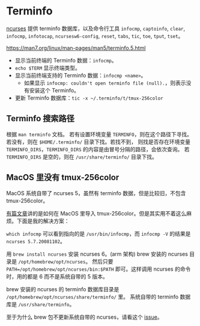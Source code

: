 # Terminfo

[ncurses](https://invisible-island.net/ncurses/ncurses.html#download_database) 提供 terminfo 数据库，以及命令行工具 `infocmp`, `captoinfo`, `clear`, `infocmp`, `infotocap`, `ncursesw6-config`, `reset`, `tabs`, `tic`, `toe`, `tput`, `tset`。

https://man7.org/linux/man-pages/man5/terminfo.5.html

- 显示当前终端的 Terminfo 数据：`infocmp`。
- `echo $TERM` 显示终端类型。
- 显示当前终端支持的 Terminfo 数据：`infocmp <name>`。
  - 如果显示 `infocmp: couldn't open terminfo file (null).`，则表示没有安装这个 Terminfo。
- 更新 Terminfo 数据库：`tic -x ~/.terminfo/t/tmux-256color`

## Terminfo 搜索路径

根据 `man terminfo` 文档。
若有设置环境变量 `TERMINFO`，则在这个路径下寻找。若没有，则在 `$HOME/.terminfo/` 目录下找。若找不到，
则找是否存在环境变量 `TERMINFO_DIRS`，`TERMINFO_DIRS` 的内容是由冒号分隔的路径，会依次查询。
若 `TERMINFO_DIRS` 是空的，则在 `/usr/share/terminfo/` 目录下找。

## MacOS 里没有 tmux-256color

MacOS 系统自带了 ncurses 5，虽然有 terminfo 数据，但是比较旧，不包含 tmux-256color。

[有篇文章](https://gpanders.com/blog/the-definitive-guide-to-using-tmux-256color-on-macos/)讲的是如何在 MacOS 里导入 tmux-256color。但是其实用不着这么麻烦。下面是我的解决方案：

`which infocmp` 可以看到指向的是 `/usr/bin/infocmp`，而 `infocmp -V` 的结果是 `ncurses 5.7.20081102`。

用 `brew install ncurses` 安装 ncurses 6。(arm 架构) brew 安装的 ncurses 目录是 `/opt/homebrew/opt/ncurses`。
然后只要 `PATH=/opt/homebrew/opt/ncurses/bin:$PATH` 即可。这样调用 ncurses 的命令时，用的都是 6 而不是系统自带的 5 版本。

brew 安装的 ncurses 的 terminfo 数据库目录是 `/opt/homebrew/opt/ncurses/share/terminfo/` 里。
系统自带的 terminfo 数据库是 `/usr/share/terminfo`。

至于为什么 brew 包不更新系统自带的 ncurses，请看这个 [issue](https://github.com/Homebrew/homebrew-core/issues/39477)。
